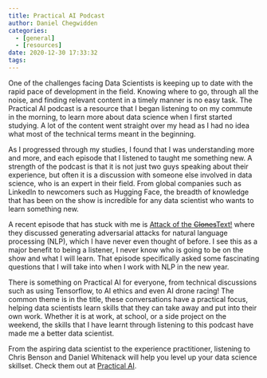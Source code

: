 ```yaml
---
title: Practical AI Podcast
author: Daniel Chegwidden
categories:
  - [general]
  - [resources]
date: 2020-12-30 17:33:32
tags:
---
```


One of the challenges facing Data Scientists is keeping up to date with the rapid pace of development in the field. Knowing where to go, through all the noise, and finding relevant content in a timely manner is no easy task. The Practical AI podcast is a resource that I began listening to on my commute in the morning, to learn more about data science when I first started studying. A lot of the content went straight over my head as I had no idea what most of the technical terms meant in the beginning.

As I progressed through my studies, I found that I was understanding more and more, and each episode that I listened to taught me something new. A strength of the podcast is that it is not just two guys speaking about their experience, but often it is a discussion with someone else involved in data science, who is an expert in their field. From global companies such as LinkedIn to newcomers such as Hugging Face, the breadth of knowledge that has been on the show is incredible for any data scientist who wants to learn something new.

A recent episode that has stuck with me is [Attack of the ~~Clones~~Text!](https://changelog.com/practicalai/99) where they discussed generating adversarial attacks for natural language processing (NLP), which I have never even thought of before. I see this as a major benefit to being a listener, I never know who is going to be on the show and what I will learn. That episode specifically asked some fascinating questions that I will take into when I work with NLP in the new year.

There is something on Practical AI for everyone, from technical discussions such as using Tensorflow, to AI ethics and even AI drone racing! The common theme is in the title, these conversations have a practical focus, helping data scientists learn skills that they can take away and put into their own work. Whether it is at work, at school, or a side project on the weekend, the skills that I have learnt through listening to this podcast have made me a better data scientist.

From the aspiring data scientist to the experience practitioner, listening to Chris Benson and Daniel Whitenack will help you level up your data science skillset. Check them out at [Practical AI](https://changelog.com/practicalai).
